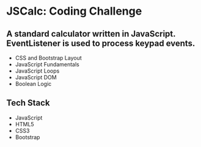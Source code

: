 # JSCalc: Coding Challenge

## A standard calculator written in JavaScript.  EventListener is used to process keypad events.

- CSS and Bootstrap Layout
- JavaScript Fundamentals
- JavaScript Loops
- JavaScript DOM
- Boolean Logic

## Tech Stack

- JavaScript
- HTML5
- CSS3
- Bootstrap
